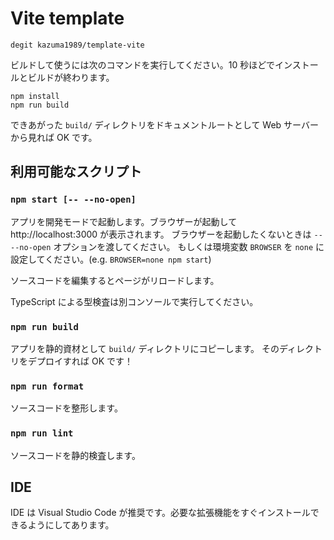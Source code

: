 # Vite template

```console
degit kazuma1989/template-vite
```

ビルドして使うには次のコマンドを実行してください。10 秒ほどでインストールとビルドが終わります。

```console
npm install
npm run build
```

できあがった `build/` ディレクトリをドキュメントルートとして Web サーバーから見れば OK です。

## 利用可能なスクリプト

### `npm start [-- --no-open]`

アプリを開発モードで起動します。ブラウザーが起動して http://localhost:3000 が表示されます。
ブラウザーを起動したくないときは `-- --no-open` オプションを渡してください。
もしくは環境変数 `BROWSER` を `none` に設定してください。(e.g. `BROWSER=none npm start`)

ソースコードを編集するとページがリロードします。

TypeScript による型検査は別コンソールで実行してください。

### `npm run build`

アプリを静的資材として `build/` ディレクトリにコピーします。
そのディレクトリをデプロイすれば OK です！

### `npm run format`

ソースコードを整形します。

### `npm run lint`

ソースコードを静的検査します。

## IDE

IDE は Visual Studio Code が推奨です。必要な拡張機能をすぐインストールできるようにしてあります。

